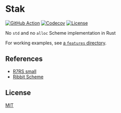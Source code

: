 # Stak

[![GitHub Action](https://img.shields.io/github/actions/workflow/status/raviqqe/stak/test.yaml?branch=main&style=flat-square)](https://github.com/raviqqe/stak/actions)
[![Codecov](https://img.shields.io/codecov/c/github/raviqqe/stak.svg?style=flat-square)](https://codecov.io/gh/raviqqe/stak)
[![License](https://img.shields.io/github/license/raviqqe/stak.svg?style=flat-square)](LICENSE)

No `std` and no `alloc` Scheme implementation in Rust

For working examples, see [a `features` directory](/features).

## References

- [R7RS small](https://small.r7rs.org/)
- [Ribbit Scheme](https://github.com/udem-dlteam/ribbit)

## License

[MIT](LICENSE)

